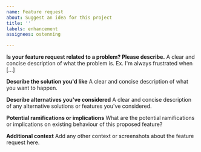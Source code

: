 ```yaml
---
name: Feature request
about: Suggest an idea for this project
title: ''
labels: enhancement
assignees: ostenning

---
```


**Is your feature request related to a problem? Please describe.**
A clear and concise description of what the problem is. Ex. I'm always frustrated when [...]

**Describe the solution you'd like**
A clear and concise description of what you want to happen.

**Describe alternatives you've considered**
A clear and concise description of any alternative solutions or features you've considered.

**Potential ramifications or implications**
What are the potential ramifications or implications on existing behaviour of this proposed feature?
 
**Additional context**
Add any other context or screenshots about the feature request here.

